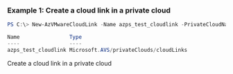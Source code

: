 ### Example 1: Create a cloud link in a private cloud
```powershell
PS C:\> New-AzVMwareCloudLink -Name azps_test_cloudlink -PrivateCloudName azps_test_cloud -ResourceGroupName azps_test_group -LinkedCloud "/subscriptions/ba75e79b-dd95-4025-9dbf-3a7ae8dff2b5/resourceGroups/azps_test_group2/providers/Microsoft.AVS/privateClouds/azps_test_cloud2/"

Name                Type
----                ----
azps_test_cloudlink Microsoft.AVS/privateClouds/cloudLinks
```

Create a cloud link in a private cloud